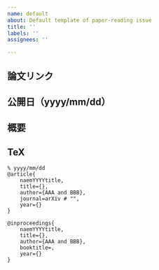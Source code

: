 ```yaml
---
name: default
about: Default template of paper-reading issue
title: ''
labels: ''
assignees: ''

---
```


## 論文リンク

## 公開日（yyyy/mm/dd）

## 概要

## TeX

```
% yyyy/mm/dd
@article{
    naemYYYYtitle,
    title={},
    author={AAA and BBB},
    journal=arXiv # "",
    year={}
}

@inproceedings{
    naemYYYYtitle,
    title={},
    author={AAA and BBB},
    booktitle=,
    year={}
}
```